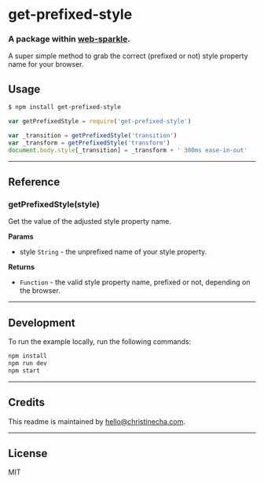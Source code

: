 # get-prefixed-style
### A package within [web-sparkle](https://github.com/christinecha/web-sparkle).
A super simple method to grab the correct (prefixed or not) style property name for your browser.

## Usage

````sh
$ npm install get-prefixed-style
````

````js
var getPrefixedStyle = require('get-prefixed-style')

var _transition = getPrefixedStyle('transition')
var _transform = getPrefixedStyle('transform')
document.body.style[_transition] = _transform + ' 300ms ease-in-out'
````

---

## Reference

### getPrefixedStyle(style)
Get the value of the adjusted style property name.

**Params**

- style `String` - the unprefixed name of your style property.

**Returns**

- `Function` - the valid style property name, prefixed or not, depending on the browser.

---

## Development
To run the example locally, run the following commands:

```sh
npm install
npm run dev
npm start
```

---

## Credits
This readme is maintained by [hello@christinecha.com](mailto:hello@christinecha.com).

---

## License
MIT
